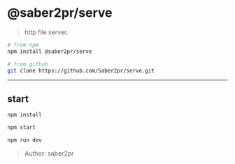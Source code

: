 # @saber2pr/serve

> http file server.

```bash
# from npm
npm install @saber2pr/serve

# from github
git clone https://github.com/Saber2pr/serve.git
```

---

## start

```bash
npm install
```

```bash
npm start

npm run dev

```

> Author: saber2pr
